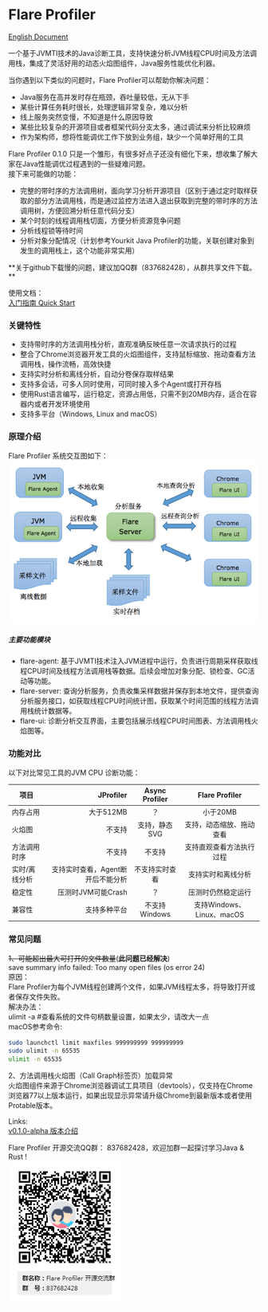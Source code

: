 # Flare Profiler
[English Document](README_EN.md)    

一个基于JVMTI技术的Java诊断工具，支持快速分析JVM线程CPU时间及方法调用栈，集成了灵活好用的动态火焰图组件，Java服务性能优化利器。  

当你遇到以下类似的问题时，Flare Profiler可以帮助你解决问题： 
- Java服务在高并发时存在瓶颈，吞吐量较低，无从下手
- 某些计算任务耗时很长，处理逻辑非常复杂，难以分析
- 线上服务突然变慢，不知道是什么原因导致
- 某些比较复杂的开源项目或者框架代码分支太多，通过调试来分析比较麻烦
- 作为架构师，想将性能调优工作下放到业务组，缺少一个简单好用的工具



Flare Profiler 0.1.0 只是一个雏形，有很多好点子还没有细化下来，想收集了解大家在Java性能调优过程遇到的一些疑难问题。  
接下来可能做的功能：  
- 完整的带时序的方法调用树，面向学习分析开源项目（区别于通过定时取样获取的部分方法调用栈，而是通过监控方法进入退出获取到完整的带时序的方法调用树，方便回溯分析任意代码分支）
- 某个时刻的线程调用栈切面，方便分析资源竞争问题
- 分析线程锁等待时间
- 分析对象分配情况（计划参考Yourkit Java Profiler的功能，关联创建对象到发生的调用栈上，这个功能非常实用）
  
**关于github下载慢的问题，建议加QQ群（837682428），从群共享文件下载。  **

使用文档：  
[入门指南 Quick Start](doc/quick-start.md)


### 关键特性
- 支持带时序的方法调用栈分析，直观准确反映任意一次请求执行的过程
- 整合了Chrome浏览器开发工具的火焰图组件，支持鼠标缩放、拖动查看方法调用栈，操作流畅，高效快捷
- 支持实时分析和离线分析，自动分卷保存取样结果
- 支持多会话，可多人同时使用，可同时接入多个Agent或打开存档
- 使用Rust语言编写，运行稳定，资源占用低，只需不到20MB内存，适合在容器内或者开发环境使用
- 支持多平台（Windows, Linux and macOS）

### 原理介绍

Flare Profiler 系统交互图如下：  
![系统交互图](doc/design/flare-profiler-interaction.png)  
  

##### 主要功能模块  
- flare-agent: 基于JVMTI技术注入JVM进程中运行，负责进行周期采样获取线程CPU时间及线程方法调用栈等数据。后续会增加对象分配、锁检查、GC活动等功能。
- flare-server: 查询分析服务，负责收集采样数据并保存到本地文件，提供查询分析服务接口，如获取线程CPU时间统计图，获取某个时间范围的线程方法调用栈统计数据等。
- flare-ui: 诊断分析交互界面，主要包括展示线程CPU时间图表、方法调用栈火焰图等。
  
### 功能对比
以下对比常见工具的JVM CPU 诊断功能：   
   
| 项目      | JProfiler |  Async Profiler | Flare Profiler |
| -------- | --------: | :-------------: |:------------:  |
| 内存占用   | 大于512MB   |   ？     |  小于20MB     |
| 火焰图     |   不支持 | 支持，静态SVG | 支持，动态缩放、拖动查看   |
| 方法调用时序 |  不支持 |  不支持 |  支持直观查看方法执行过程  |
| 实时/离线分析 |  支持实时查看，Agent断开后不能分析 |  不支持实时查看 |  支持实时和离线分析  |
| 稳定性 | 压测时JVM可能Crash | ？ | 压测时仍然稳定运行 |
| 兼容性 | 支持多种平台 | 不支持Windows | 支持Windows、Linux、macOS |


### 常见问题
~~1、可能超出最大可打开的文件数量~~(**此问题已经解决**)  
save summary info failed: Too many open files (os error 24)  
原因：  
   Flare Profiler为每个JVM线程创建两个文件，如果JVM线程太多，将导致打开或者保存文件失败。  
解决办法：  
   ulimit -a #查看系统的文件句柄数量设置，如果太少，请改大一点  
   macOS参考命令:  
   ```bash
   sudo launchctl limit maxfiles 999999999 999999999  
   sudo ulimit -n 65535  
   ulimit -n 65535  
   ```

   
2、方法调用栈火焰图（Call Graph标签页）加载异常  
火焰图组件来源于Chrome浏览器调试工具项目（devtools），仅支持在Chrome浏览器77以上版本运行，如果出现显示异常请升级Chrome到最新版本或者使用Protable版本。


Links:  
[v0.1.0-alpha 版本介绍](https://github.com/kylixs/kylixs.github.io/blob/master/flare-profiler-v0.1.0-alpha-demo.md)

Flare Profiler 开源交流QQ群： 837682428，欢迎加群一起探讨学习Java & Rust !  
![Flare Profiler 开源交流QQ群： 837682428](doc/flare-profiler-qq-group.png)  
